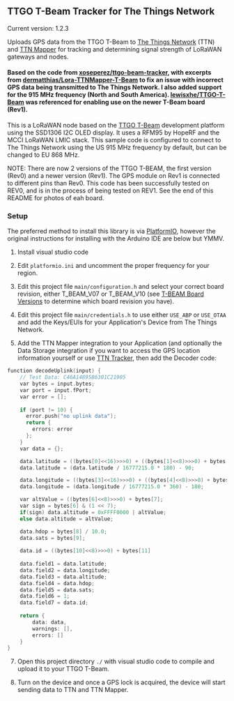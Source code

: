 ## TTGO T-Beam Tracker for The Things Network

Current version: 1.2.3

Uploads GPS data from the TTGO T-Beam to [The Things Network](https://www.thethingsnetwork.org) (TTN) and [TTN Mapper](https://ttnmapper.org) for tracking and determining signal strength of LoRaWAN gateways and nodes.

#### Based on the code from [xoseperez/ttgo-beam-tracker](https://github.com/xoseperez/ttgo-beam-tracker), with excerpts from [dermatthias/Lora-TTNMapper-T-Beam](https://github.com/dermatthias/Lora-TTNMapper-T-Beam) to fix an issue with incorrect GPS data being transmitted to The Things Network. I also added support for the 915 MHz frequency (North and South America). [lewisxhe/TTGO-T-Beam](https://github.com/lewisxhe/TTGO-T-Beam) was referenced for enabling use on the newer T-Beam board (Rev1).

This is a LoRaWAN node based on the [TTGO T-Beam](https://github.com/LilyGO/TTGO-T-Beam) development platform using the SSD1306 I2C OLED display.
It uses a RFM95 by HopeRF and the MCCI LoRaWAN LMIC stack. This sample code is configured to connect to The Things Network using the US 915 MHz frequency by default, but can be changed to EU 868 MHz.

NOTE: There are now 2 versions of the TTGO T-BEAM, the first version (Rev0) and a newer version (Rev1). The GPS module on Rev1 is connected to different pins than Rev0. This code has been successfully tested on REV0, and is in the process of being tested on REV1. See the end of this README for photos of eah board.

### Setup

The preferred method to install this library is via [PlatformIO](https://platformio.org/install), however the original instructions for installing with the Arduino IDE are below but YMMV.

1. Install visual studio code

2. Edit ```platformio.ini``` and uncomment the proper frequency for your region.

3. Edit this project file ```main/configuration.h``` and select your correct board revision, either T_BEAM_V07 or T_BEAM_V10 (see [T-BEAM Board Versions](#t-beam-board-versions) to determine which board revision you have).

4. Edit this project file ```main/credentials.h``` to use either ```USE_ABP``` or ```USE_OTAA``` and add the Keys/EUIs for your Application's Device from The Things Network.

6. Add the TTN Mapper integration to your Application (and optionally the Data Storage integration if you want to access the GPS location information yourself or use [TTN Tracker](#ttn-tracker), then add the Decoder code:

```C
function decodeUplink(input) {
    // Test Data: C46A14895B6301C21905
    var bytes = input.bytes;
    var port = input.fPort;
    var error = [];
    
    if (port != 10) {
      error.push("no uplink data");
      return {
        errors: error 
      };
    }
    var data = {};

    data.latitude = ((bytes[0]<<16)>>>0) + ((bytes[1]<<8)>>>0) + bytes[2];
    data.latitude = (data.latitude / 16777215.0 * 180) - 90;

    data.longitude = ((bytes[3]<<16)>>>0) + ((bytes[4]<<8)>>>0) + bytes[5];
    data.longitude = (data.longitude / 16777215.0 * 360) - 180;

    var altValue = ((bytes[6]<<8)>>>0) + bytes[7];
    var sign = bytes[6] & (1 << 7);
    if(sign) data.altitude = 0xFFFF0000 | altValue;
    else data.altitude = altValue;

    data.hdop = bytes[8] / 10.0;
    data.sats = bytes[9];
    
    data.id = ((bytes[10]<<8)>>>0) + bytes[11]
    
    data.field1 = data.latitude;
    data.field2 = data.longitude;
    data.field3 = data.altitude;
    data.field4 = data.hdop;
    data.field5 = data.sats;
    data.field6 = 1;
    data.field7 = data.id;
    
    return {
        data: data,
        warnings: [],
        errors: []
    }
}
```

7. Open this project directory ```./``` with visual studio code to compile and upload it to your TTGO T-Beam.

8. Turn on the device and once a GPS lock is acquired, the device will start sending data to TTN and TTN Mapper.
